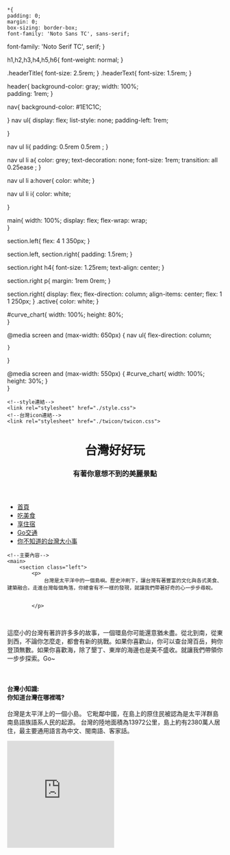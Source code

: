 <!DOCTYPE html>
<html lang="zh-Hant">
<head>
    <meta charset="UTF-8">
    <meta http-equiv="X-UA-Compatible" content="IE=edge">
    <meta name="viewport" content="width=device-width, initial-scale=1.0">
    <title>T</title>
    <meta name="description" content="Introduce S">
    
    *{
    padding: 0;
    margin: 0;
    box-sizing: border-box;
    font-family: 'Noto Sans TC', sans-serif;
font-family: 'Noto Serif TC', serif;
}

h1,h2,h3,h4,h5,h6{
    font-weight: normal;
}

.headerTitle{
    font-size: 2.5rem;
}
.headerText{
    font-size: 1.5rem;
}

header{
    background-color: gray;
    width: 100%;  
    padding: 1rem;
}

nav{
    background-color: #1E1C1C;

}
nav ul{
    display: flex;
    list-style: none;
    padding-left: 1rem;

}

nav ul li{
    padding: 0.5rem 0.5rem ;
}

nav ul li a{
    color: grey;
    text-decoration: none;
    font-size: 1rem;
    transition: all 0.25ease ;
}

nav ul li a:hover{
    color: white;
}

nav ul li i{
    color: white;

}

main{
    width: 100%;
    display: flex;
    flex-wrap: wrap;  
}

section.left{
    flex: 4 1 350px;
}

section.left, section.right{
    padding: 1.5rem;
}


section.right h4{
    font-size: 1.25rem;
    text-align: center;
}



section.right p{
    margin: 1rem 0rem;
}

section.right{
    display: flex;
    flex-direction: column;
    align-items: center;
    flex: 1 1 250px;
}
.active{
    color: white;
}

#curve_chart{
  width: 100%;
  height: 80%;  
}

@media screen and (max-width: 650px) {
    nav ul{
        flex-direction: column;
    
    }  
}

@media screen and (max-width: 550px) {
    #curve_chart{
        width: 100%;
        height: 30%;
    }  
}
    <!--googlefont-->
    <link rel="preconnect" href="https://fonts.googleapis.com">
    <link rel="preconnect" href="https://fonts.gstatic.com" crossorigin>
    <link href="https://fonts.googleapis.com/css2?family=Noto+Sans+TC:wght@500;700&family=Noto+Serif+TC:wght@400;500&display=swap" rel="stylesheet">
    <link rel="shortcut Icon" href="./taiwanIcon.png">
    <link rel="bookmark" href="./taiwanIcon.png">


    <!--style連結-->
    <link rel="stylesheet" href="./style.css">
    <!--台灣icon連結-->
    <link rel="stylesheet" href="./twicon/twicon.css">


</head>
<body>
    <!--標題-->
    <header>
        <h1 class="headerTitle"><i class="twicon-main-island"></i>台灣好好玩</h1>
        <h3 class="headerText">有著你意想不到的美麗景點</h3>
    </header>
    <!--導覽列-->
    <nav>
        <ul>
            <li ><i class="twicon-main-island"></i><a class="active" href="#"> 首頁</a></li>
            <li><i class="twicon-lovers-brg"></i><a href="./seond.html"> 吃美食</a></li>
            <li><i class="twicon-grave-sense"></i><a href="./third.html"> 享住宿</a></li>
            <li><i class="twicon-tunghai-uni"></i><a href="./foruth.html"> Go交通</a></li>
            <li><i class="twicon-queens-head"></i><a href="./fifth.html"> 你不知道的台灣大小事</a></li>
        </ul>
    </nav>

    <!--主要內容-->
    <main>
        <section class="left">
            <p>
                台灣是太平洋中的一個島嶼。歷史沖刷下，讓台灣有著豐富的文化與各式美食、建築融合。走進台灣每個角落，你總會有不一樣的發現，就讓我們帶著好奇的心一步步尋睨。
                
                  
            </p>
<br>
            <p>
                這麼小的台灣有著許許多多的故事，一個環島你可能還意猶未盡。從北到南，從東到西，不論你怎麼走，都會有新的挑戰。如果你喜歡山，你可以查台灣百岳，夠你登頂無數。如果你喜歡海，除了墾丁、東岸的海邊也是美不盛收。就讓我們帶領你一步步探索。Go~ 
            </p>
            <br>
            <div id="curve_chart"></div>
        </section>   
    <section class="right">
        <h4>台灣小知識:
            <br>你知道台灣在哪裡嗎?</h4>
        <p>台灣是太平洋上的一個小島。 它毗鄰中國，在島上的原住民被認為是太平洋群島南島語族語系人民的起源。
            台灣的陸地面積為13972公里，島上約有2380萬人居住，最主要通用語言為中文、閩南語、客家話。 </p>
            <iframe src="https://www.google.com/maps/embed?pb=!1m18!1m12!1m3!1d462524.84191359876!2d121.2820017223847!3d25.085766285302057!2m3!1f0!2f0!3f0!3m2!1i1024!2i768!4f13.1!3m3!1m2!1s0x3442ac6b61dbbd8b%3A0xbcd1baad5c06a482!2z5Y-w5YyX5biC!5e0!3m2!1szh-TW!2stw!4v1658988930633!5m2!1szh-TW!2stw"
             width="250" height="250" style="border:0;" allowfullscreen="" loading="lazy" referrerpolicy="no-referrer-when-downgrade"></iframe>    
    </main>
</body>
